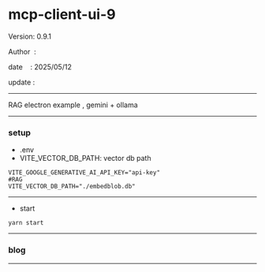 ﻿# mcp-client-ui-9

 Version: 0.9.1

 Author  : 

 date    : 2025/05/12
 
 update  :

***

RAG electron example , gemini  + ollama

***
### setup
* .env
* VITE_VECTOR_DB_PATH: vector db path

```
VITE_GOOGLE_GENERATIVE_AI_API_KEY="api-key"
#RAG
VITE_VECTOR_DB_PATH="./embedblob.db"
```
***
* start

```
yarn start
```

***
### blog 

***

